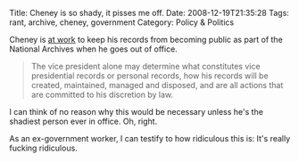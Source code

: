 Title: Cheney is so shady, it pisses me off.
Date: 2008-12-19T21:35:28
Tags: rant, archive, cheney, government
Category: Policy & Politics

Cheney is [at work][1] to keep his records from becoming public as part of 
the National Archives when he goes out of office. 

> The vice president alone may determine what constitutes vice presidential
 records or personal records, how his records will be created, maintained, 
 managed and disposed, and are all actions that are committed to his 
 discretion by law.
 
I can think of no reason why this would be necessary unless he's the shadiest 
person ever in office. Oh, right.

As an ex-government worker, I can testify to how ridiculous this is: It's 
really fucking ridiculous.

[1]: http://www.google.com/hostednews/ap/article/ALeqM5jz2z92QFdgFrIMAJC-4GQcHOm3MgD955ETCO0
